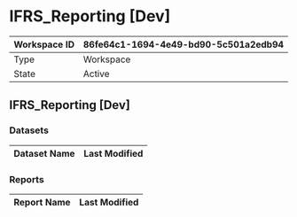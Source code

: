



# IFRS_Reporting [Dev]

|Workspace ID|86fe64c1-1694-4e49-bd90-5c501a2edb94|
| :--- | :--- |
|Type|Workspace|
|State|Active|

## IFRS_Reporting [Dev]

### Datasets

|Dataset Name|Last Modified|
| :--- | :--- |

### Reports

|Report Name|Last Modified|
| :--- | :--- |
